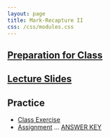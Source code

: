 ```yaml
---
layout: page
title: Mark-Recapture II
css: /css/modules.css
---
```


## [Preparation for Class](PREP/MarkRecapture2)

## [Lecture Slides](PPT/MarkRecapture2.pptx)

## Practice

* [Class Exercise](CEX/MarkRecapture2_CEX1)
* [Assignment](CE/MarkRecapture2_CE1) ... [ANSWER KEY](CE/KEY_MarkRecapture2_CE1)
